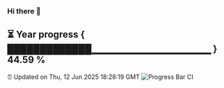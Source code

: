 ### Hi there 👋
⏳ Year progress { █████████████▁▁▁▁▁▁▁▁▁▁▁▁▁▁▁▁▁ } 44.59 %
---
⏰ Updated on Thu, 12 Jun 2025 18:28:19 GMT
![Progress Bar CI](https://github.com/liununu/liununu/workflows/Progress%20Bar%20CI/badge.svg)
